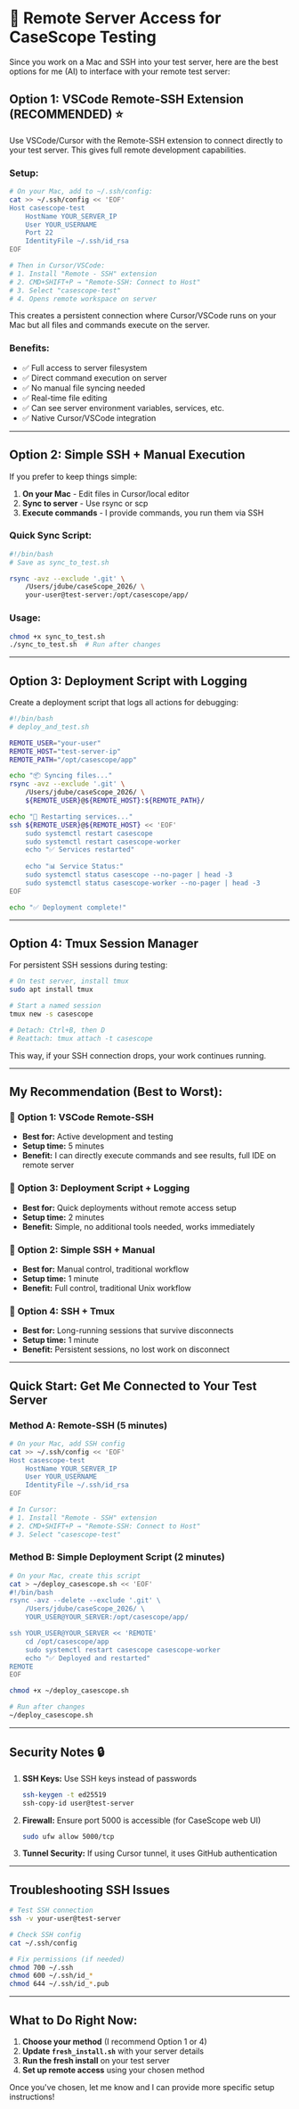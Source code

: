 # 🔌 Remote Server Access for CaseScope Testing

Since you work on a Mac and SSH into your test server, here are the best options for me (AI) to interface with your remote test server:

## Option 1: VSCode Remote-SSH Extension (RECOMMENDED) ⭐

Use VSCode/Cursor with the Remote-SSH extension to connect directly to your test server. This gives full remote development capabilities.

### Setup:

```bash
# On your Mac, add to ~/.ssh/config:
cat >> ~/.ssh/config << 'EOF'
Host casescope-test
    HostName YOUR_SERVER_IP
    User YOUR_USERNAME
    Port 22
    IdentityFile ~/.ssh/id_rsa
EOF

# Then in Cursor/VSCode:
# 1. Install "Remote - SSH" extension
# 2. CMD+SHIFT+P → "Remote-SSH: Connect to Host"
# 3. Select "casescope-test"
# 4. Opens remote workspace on server
```

This creates a persistent connection where Cursor/VSCode runs on your Mac but all files and commands execute on the server.

### Benefits:
- ✅ Full access to server filesystem
- ✅ Direct command execution on server
- ✅ No manual file syncing needed
- ✅ Real-time file editing
- ✅ Can see server environment variables, services, etc.
- ✅ Native Cursor/VSCode integration

---

## Option 2: Simple SSH + Manual Execution

If you prefer to keep things simple:

1. **On your Mac** - Edit files in Cursor/local editor
2. **Sync to server** - Use rsync or scp
3. **Execute commands** - I provide commands, you run them via SSH

### Quick Sync Script:

```bash
#!/bin/bash
# Save as sync_to_test.sh

rsync -avz --exclude '.git' \
    /Users/jdube/caseScope_2026/ \
    your-user@test-server:/opt/casescope/app/
```

### Usage:
```bash
chmod +x sync_to_test.sh
./sync_to_test.sh  # Run after changes
```

---

## Option 3: Deployment Script with Logging

Create a deployment script that logs all actions for debugging:

```bash
#!/bin/bash
# deploy_and_test.sh

REMOTE_USER="your-user"
REMOTE_HOST="test-server-ip"
REMOTE_PATH="/opt/casescope/app"

echo "📦 Syncing files..."
rsync -avz --exclude '.git' \
    /Users/jdube/caseScope_2026/ \
    ${REMOTE_USER}@${REMOTE_HOST}:${REMOTE_PATH}/

echo "🔄 Restarting services..."
ssh ${REMOTE_USER}@${REMOTE_HOST} << 'EOF'
    sudo systemctl restart casescope
    sudo systemctl restart casescope-worker
    echo "✅ Services restarted"
    
    echo "📊 Service Status:"
    sudo systemctl status casescope --no-pager | head -3
    sudo systemctl status casescope-worker --no-pager | head -3
EOF

echo "✅ Deployment complete!"
```

---

## Option 4: Tmux Session Manager

For persistent SSH sessions during testing:

```bash
# On test server, install tmux
sudo apt install tmux

# Start a named session
tmux new -s casescope

# Detach: Ctrl+B, then D
# Reattach: tmux attach -t casescope
```

This way, if your SSH connection drops, your work continues running.

---

## My Recommendation (Best to Worst):

### 🥇 **Option 1: VSCode Remote-SSH**
- **Best for:** Active development and testing
- **Setup time:** 5 minutes
- **Benefit:** I can directly execute commands and see results, full IDE on remote server

### 🥈 **Option 3: Deployment Script + Logging**
- **Best for:** Quick deployments without remote access setup
- **Setup time:** 2 minutes
- **Benefit:** Simple, no additional tools needed, works immediately

### 🥉 **Option 2: Simple SSH + Manual**
- **Best for:** Manual control, traditional workflow
- **Setup time:** 1 minute
- **Benefit:** Full control, traditional Unix workflow

### 🏅 **Option 4: SSH + Tmux**
- **Best for:** Long-running sessions that survive disconnects
- **Setup time:** 1 minute
- **Benefit:** Persistent sessions, no lost work on disconnect

---

## Quick Start: Get Me Connected to Your Test Server

### Method A: Remote-SSH (5 minutes)

```bash
# On your Mac, add SSH config
cat >> ~/.ssh/config << 'EOF'
Host casescope-test
    HostName YOUR_SERVER_IP
    User YOUR_USERNAME
    IdentityFile ~/.ssh/id_rsa
EOF

# In Cursor:
# 1. Install "Remote - SSH" extension
# 2. CMD+SHIFT+P → "Remote-SSH: Connect to Host"
# 3. Select "casescope-test"
```

### Method B: Simple Deployment Script (2 minutes)

```bash
# On your Mac, create this script
cat > ~/deploy_casescope.sh << 'EOF'
#!/bin/bash
rsync -avz --delete --exclude '.git' \
    /Users/jdube/caseScope_2026/ \
    YOUR_USER@YOUR_SERVER:/opt/casescope/app/

ssh YOUR_USER@YOUR_SERVER << 'REMOTE'
    cd /opt/casescope/app
    sudo systemctl restart casescope casescope-worker
    echo "✅ Deployed and restarted"
REMOTE
EOF

chmod +x ~/deploy_casescope.sh

# Run after changes
~/deploy_casescope.sh
```

---

## Security Notes 🔒

1. **SSH Keys:** Use SSH keys instead of passwords
   ```bash
   ssh-keygen -t ed25519
   ssh-copy-id user@test-server
   ```

2. **Firewall:** Ensure port 5000 is accessible (for CaseScope web UI)
   ```bash
   sudo ufw allow 5000/tcp
   ```

3. **Tunnel Security:** If using Cursor tunnel, it uses GitHub authentication

---

## Troubleshooting SSH Issues

```bash
# Test SSH connection
ssh -v your-user@test-server

# Check SSH config
cat ~/.ssh/config

# Fix permissions (if needed)
chmod 700 ~/.ssh
chmod 600 ~/.ssh/id_*
chmod 644 ~/.ssh/id_*.pub
```

---

## What to Do Right Now:

1. **Choose your method** (I recommend Option 1 or 4)
2. **Update `fresh_install.sh`** with your server details
3. **Run the fresh install** on your test server
4. **Set up remote access** using your chosen method

Once you've chosen, let me know and I can provide more specific setup instructions!

